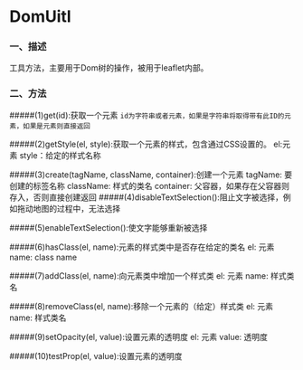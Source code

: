 DomUitl
===================
### 一、描述   
工具方法，主要用于Dom树的操作，被用于leaflet内部。
### 二、方法  
#####(1)get(id):获取一个元素
`id为字符串或者元素，如果是字符串将取得带有此ID的元素，如果是元素则直接返回`

#####(2)getStyle(el, style):获取一个元素的样式，包含通过CSS设置的。
	el:元素
	style：给定的样式名称

#####(3)create(tagName, className, container):创建一个元素
	tagName: 要创建的标签名称
	className: 样式的类名
	container: 父容器，如果存在父容器则存入，否则直接创建返回 
#####(4)disableTextSelection():阻止文字被选择，例如拖动地图的过程中，无法选择

#####(5)enableTextSelection():使文字能够重新被选择

#####(6)hasClass(el, name):元素的样式类中是否存在给定的类名
	el: 元素
	name: class name

#####(7)addClass(el, name):向元素类中增加一个样式类
	el: 元素
	name: 样式类名

#####(8)removeClass(el, name):移除一个元素的（给定）样式类
	el: 元素
	name: 样式类名

#####(9)setOpacity(el, value):设置元素的透明度
	el: 元素
	value: 透明度

#####(10)testProp(el, value):设置元素的透明度